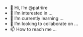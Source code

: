 - 👋 Hi, I’m @patriire
- 👀 I’m interested in ...
- 🌱 I’m currently learning ...
- 💞️ I’m looking to collaborate on ...
- 📫 How to reach me ...

<!---
patriire/patriire is a ✨ special ✨ repository because its `README.md` (this file) appears on your GitHub profile.
You can click the Preview link to take a look at your changes.
--->
